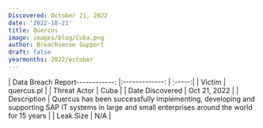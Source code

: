 ```yaml
---
Discovered: October 21, 2022
date: '2022-10-21'
title: Quercus
image: images/blog/Cuba.png
author: Breachsense Support
draft: false
yearmonths: 2022/october
---
```


| Data Breach Report------------:     |:-------------:    | :-----:|
| Victim      | quercus.pl      | 
| Threat Actor      | Cuba      | 
| Date Discovered      | Oct 21, 2022      | 
| Description      | Quercus has been successfully implementing, developing and supporting SAP IT systems in large and small enterprises around the world for 15 years      | 
| Leak Size      | N/A      | 

